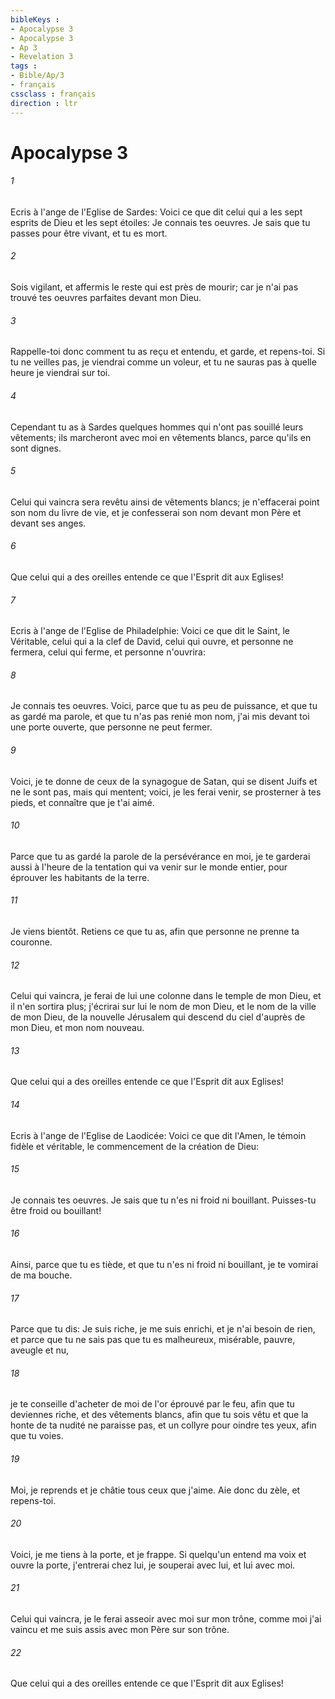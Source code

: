 ```yaml
---
bibleKeys : 
- Apocalypse 3
- Apocalypse 3
- Ap 3
- Revelation 3
tags : 
- Bible/Ap/3
- français
cssclass : français
direction : ltr
---
```


# Apocalypse 3

###### 1
Ecris à l'ange de l'Eglise de Sardes: Voici ce que dit celui qui a les sept esprits de Dieu et les sept étoiles: Je connais tes oeuvres. Je sais que tu passes pour être vivant, et tu es mort.
###### 2
Sois vigilant, et affermis le reste qui est près de mourir; car je n'ai pas trouvé tes oeuvres parfaites devant mon Dieu.
###### 3
Rappelle-toi donc comment tu as reçu et entendu, et garde, et repens-toi. Si tu ne veilles pas, je viendrai comme un voleur, et tu ne sauras pas à quelle heure je viendrai sur toi.
###### 4
Cependant tu as à Sardes quelques hommes qui n'ont pas souillé leurs vêtements; ils marcheront avec moi en vêtements blancs, parce qu'ils en sont dignes.
###### 5
Celui qui vaincra sera revêtu ainsi de vêtements blancs; je n'effacerai point son nom du livre de vie, et je confesserai son nom devant mon Père et devant ses anges.
###### 6
Que celui qui a des oreilles entende ce que l'Esprit dit aux Eglises!
###### 7
Ecris à l'ange de l'Eglise de Philadelphie: Voici ce que dit le Saint, le Véritable, celui qui a la clef de David, celui qui ouvre, et personne ne fermera, celui qui ferme, et personne n'ouvrira:
###### 8
Je connais tes oeuvres. Voici, parce que tu as peu de puissance, et que tu as gardé ma parole, et que tu n'as pas renié mon nom, j'ai mis devant toi une porte ouverte, que personne ne peut fermer.
###### 9
Voici, je te donne de ceux de la synagogue de Satan, qui se disent Juifs et ne le sont pas, mais qui mentent; voici, je les ferai venir, se prosterner à tes pieds, et connaître que je t'ai aimé.
###### 10
Parce que tu as gardé la parole de la persévérance en moi, je te garderai aussi à l'heure de la tentation qui va venir sur le monde entier, pour éprouver les habitants de la terre.
###### 11
Je viens bientôt. Retiens ce que tu as, afin que personne ne prenne ta couronne.
###### 12
Celui qui vaincra, je ferai de lui une colonne dans le temple de mon Dieu, et il n'en sortira plus; j'écrirai sur lui le nom de mon Dieu, et le nom de la ville de mon Dieu, de la nouvelle Jérusalem qui descend du ciel d'auprès de mon Dieu, et mon nom nouveau.
###### 13
Que celui qui a des oreilles entende ce que l'Esprit dit aux Eglises!
###### 14
Ecris à l'ange de l'Eglise de Laodicée: Voici ce que dit l'Amen, le témoin fidèle et véritable, le commencement de la création de Dieu:
###### 15
Je connais tes oeuvres. Je sais que tu n'es ni froid ni bouillant. Puisses-tu être froid ou bouillant!
###### 16
Ainsi, parce que tu es tiède, et que tu n'es ni froid ni bouillant, je te vomirai de ma bouche.
###### 17
Parce que tu dis: Je suis riche, je me suis enrichi, et je n'ai besoin de rien, et parce que tu ne sais pas que tu es malheureux, misérable, pauvre, aveugle et nu,
###### 18
je te conseille d'acheter de moi de l'or éprouvé par le feu, afin que tu deviennes riche, et des vêtements blancs, afin que tu sois vêtu et que la honte de ta nudité ne paraisse pas, et un collyre pour oindre tes yeux, afin que tu voies.
###### 19
Moi, je reprends et je châtie tous ceux que j'aime. Aie donc du zèle, et repens-toi.
###### 20
Voici, je me tiens à la porte, et je frappe. Si quelqu'un entend ma voix et ouvre la porte, j'entrerai chez lui, je souperai avec lui, et lui avec moi.
###### 21
Celui qui vaincra, je le ferai asseoir avec moi sur mon trône, comme moi j'ai vaincu et me suis assis avec mon Père sur son trône.
###### 22
Que celui qui a des oreilles entende ce que l'Esprit dit aux Eglises!
